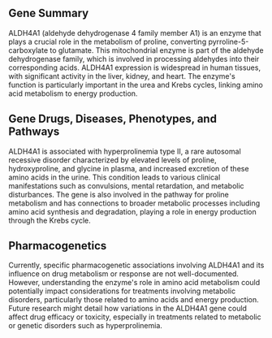 ## Gene Summary
ALDH4A1 (aldehyde dehydrogenase 4 family member A1) is an enzyme that plays a crucial role in the metabolism of proline, converting pyrroline-5-carboxylate to glutamate. This mitochondrial enzyme is part of the aldehyde dehydrogenase family, which is involved in processing aldehydes into their corresponding acids. ALDH4A1 expression is widespread in human tissues, with significant activity in the liver, kidney, and heart. The enzyme's function is particularly important in the urea and Krebs cycles, linking amino acid metabolism to energy production.

## Gene Drugs, Diseases, Phenotypes, and Pathways
ALDH4A1 is associated with hyperprolinemia type II, a rare autosomal recessive disorder characterized by elevated levels of proline, hydroxyproline, and glycine in plasma, and increased excretion of these amino acids in the urine. This condition leads to various clinical manifestations such as convulsions, mental retardation, and metabolic disturbances. The gene is also involved in the pathway for proline metabolism and has connections to broader metabolic processes including amino acid synthesis and degradation, playing a role in energy production through the Krebs cycle.

## Pharmacogenetics
Currently, specific pharmacogenetic associations involving ALDH4A1 and its influence on drug metabolism or response are not well-documented. However, understanding the enzyme's role in amino acid metabolism could potentially impact considerations for treatments involving metabolic disorders, particularly those related to amino acids and energy production. Future research might detail how variations in the ALDH4A1 gene could affect drug efficacy or toxicity, especially in treatments related to metabolic or genetic disorders such as hyperprolinemia.